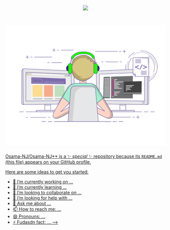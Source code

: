 <h1 align="center">
  <a href="https://git.io/typing-svg">
  <img src="https://readme-typing-svg.herokuapp.com?font=monoType&color=%230A711ADC&size=28&lines=Hello+World!!+;I+am+Osama+...;Nice+to+meet+you+...;Welcome+to+my+GitHub+:)">
  
  
</h1>
<h1 align="center">
  <img src="https://github.com/Osama-NJ/Osama-NJ/blob/main/img/68747470733a2f2f6d656469612e67697068792e636f6d2f6d656469612f53576f536b4e36447854737a71494b4571762f67697068792e676966.gif">
</h1>


Osama-NJ/Osama-NJ** is a ✨ _special_ ✨ repository because its `README.md` (this file) appears on your GitHub profile.

Here are some ideas to get you started:

- 🔭 I’m currently working on ...
- 🌱 I’m currently learning ...
- 👯 I’m looking to collaborate on ...
- 🤔 I’m looking for help with ...
- 💬 Ask me about ...
- 📫 How to reach me: ...
- 😄 Pronouns: ...
- ⚡ Fudasdn fact: ...
-->
